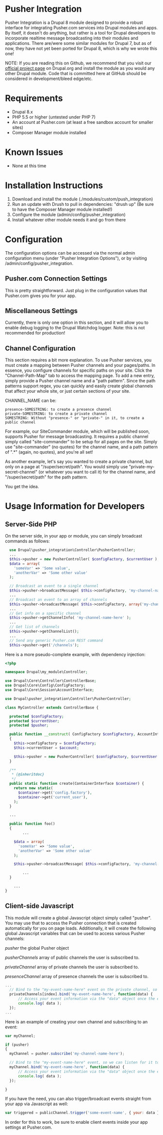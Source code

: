 # Pusher Integration
Pusher Integration is a Drupal 8 module designed to provide a robust interface for integrating Pusher.com services into Drupal modules and apps. By itself, it doesn't do anything, but rather is a tool for Drupal developers to incorporate realtime message broadcasting into their modules and applications. There are/were some similar modules for Drupal 7, but as of now, they have not yet been ported for Drupal 8, which is why we wrote this one!

NOTE: If you are reading this on Github, we recommend that you visit our <a href="https://www.drupal.org/project/pusher_integration">official project page</a> on Drupal.org and install the module as you would any other Drupal module. Code that is committed here at GitHub should be considered in development/bleed edge/etc. 
 
# Requirements

* Drupal 8.x
* PHP 5.5 or higher (untested under PHP 7)
* An account at Pusher.com (at least a free sandbox account for smaller sites)
* Composer Manager module installed

# Known Issues

* None at this time

# Installation Instructions

1. Download and install the module (./modules/custom/push_integration)
2. Run an update with Drush to pull in dependencies: "drush up" (Be sure to have the Composer Manager module installed!)
3. Configure the module (admin/config/pusher_integration)
4. Install whatever other module needs it and go from there

# Configuration

The configuration options can be accessed via the normal admin configuration menu (under "Pusher Integration Options"), or by visiting /admin/config/pusher_integration.

## Pusher.com Connection Settings

This is pretty straightforward. Just plug in the configuration values that Pusher.com gives you for your app.

## Miscellaneous Settings

Currently, there is only one option in this section, and it will allow you to enable debug logging to the Drupal Watchdog logger. Note: this is not recommended for production!

## Channel Configuration

This section requires a bit more explanation. To use Pusher services, you must create a mapping between Pusher channels and your pages/paths. In essence, you configure channels for specific paths on your site. Click the "Channel-Path-Map" tab to access the mapping page. To add a new entry, simply provide a Pusher channel name and a "path pattern". Since the path patterns support regex, you can quickly and easily create global channels that affect your whole site, or just certain sections of your site.

CHANNEL_NAME can be:

    presence-SOMESTRING: to create a presence channel
    private-SOMESTRING: to create a private channel
    SOMESTRING: Without "presence-" or "private-" in it, to create a public channel

For example, our SiteCommander module, which will be published soon, supports Pusher for message broadcasting. It requires a public channel simply called "site-commander"
to be setup for all pages on the site. Simply use "site-commander" (no quotes) for the channel name, and a path pattern of ".*" (again, no quotes), and you're all set!

As another example, let's say you wanted to create a private channel, but only on a page at "/super/secret/path". You would simply use "private-my-secret-channel" (or whatever you want to call it) for the channel name, and "/super/secret/path" for the path pattern.

You get the idea.

# Usage Information for Developers

## Server-Side PHP

On the server side, in your app or module, you can simply broadcast commands as follows:

```php
  use Drupal\pusher_integration\Controller\PusherController;
  ...
  $this->pusher = new PusherController( $configFactory, $currentUser );
  $data = array(
    'someVar' => 'Some value',
    'anotherVar' => 'Some other value'
  );

  // Broadcast an event to a single channel
  $this->pusher->broadcastMessage( $this->configFactory, 'my-channel-name-here', 'my-event-name-here', $data );
  ...
  // Broadcast an event to an array of channels
  $this->pusher->broadcastMessage( $this->configFactory, array('my-channel-name-here', 'channel2'), 'my-event-name-here', $data );
  ...
  // Get info on a specific channel
  $this->pusher->getChannelInfo( 'my-channel-name-here' );
  ...
  // Get list of channels
  $this->pusher->getChannelList();
  ...
  // Send any generic Pusher.com REST command
  $this->pusher->get('/channels');
```


Here is a more pseudo-complete example, with dependency injection:

```php
<?php

namespace Drupal\my_module\Controller;

use Drupal\Core\Controller\ControllerBase;
use Drupal\Core\Config\ConfigFactory;
use Drupal\Core\Session\AccountInterface;

use Drupal\pusher_integration\Controller\PusherController;

class MyController extends ControllerBase {

  protected $configFactory;
  protected $currentUser;
  protected $pusher;

  public function __construct( ConfigFactory $configFactory, AccountInterface $account )
  {
    $this->configFactory = $configFactory;
    $this->currentUser = $account;

    $this->pusher = new PusherController( $configFactory, $currentUser );
  }

  /**
   * {@inheritdoc}
   */
  public static function create(ContainerInterface $container) {
    return new static(
      $container->get('config.factory'),
      $container->get('current_user'),
    );
  }

  ...

  public function foo()
  {
		...

    $data = array(
      'someVar' => 'Some value',
      'anotherVar' => 'Some other value'
    );

    $this->pusher->broadcastMessage( $this->configFactory, 'my-channel-name-here', 'my-event-name-here', $data );

		...
  }

	...
}
```

## Client-side Javascript

This module will create a global Javascript object simply called "pusher". You may use that to access the Pusher connection that is created automatically for you on page loads. Additionally, it will create the following global Javascript variables that can be used to access various Pusher channels:

*pusher*
  the global Pusher object

*pusherChannels*
  array of public channels the user is subscribed to.
  
*privateChannel*
  array of private channels the user is subscribed to.

*presenceChannel*
  array of presence channels the user is subscribed to.
  
```javascript
...
  // Bind to the "my-event-name-here" event on the private channel, so we can listen for it to come across the wire!
  privateChannels[index].bind('my-event-name-here', function(data) {
	  // Access your event information via the "data" object once the event is received by the client/browser
	  console.log( data );
  });
...
```

Here is an example of creating your own channel and subscribing to an event:
  
```javascript
var myChannel;

if (pusher)
{
  myChannel = pusher.subscribe('my-channel-name-here');

  // Bind to the "my-event-name-here" event, so we can listen for it to come across the wire!
  myChannel.bind('my-event-name-here', function(data) {
	  // Access your event information via the "data" object once the event is received by the client/browser
	  console.log( data );
  });

}
```

If you have the need, you can also trigger/broadcast events straight from your app via Javascript as well:

```javascript
var triggered = publicChannel.trigger('some-event-name', { your: data });
```

In order for this to work, be sure to enable client events inside your app settings at Pusher.com.
